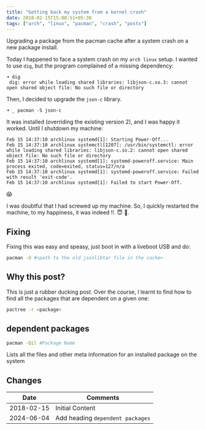 ```yaml
---
title: "Getting back my system from a kernel crash"
date: 2018-02-15T15:00:51+05:30
tags: ["arch", "linux", "pacman", "crash", "posts"]
---
```


Upgrading a package from the pacman cache after a system crash on a new package
install.

Today I happened to face a system crash on my `arch linux` setup. I wanted to
use `dig`, but the program complained of a missing dependency:

```
➜ dig
 dig: error while loading shared libraries: libjson-c.so.3: cannot open shared object file: No such file or directory

```

Then, I decided to upgrade the `json-c` library.

```
➜ _ pacman -S json-c
```

It was installed (overriding the existing version 2), and I was happy it worked.
Until I shutdown my machine:

```
Feb 15 14:37:10 archlinux systemd[1]: Starting Power-Off...
Feb 15 14:37:10 archlinux systemctl[1207]: /usr/bin/systemctl: error while loading shared libraries: libjson-c.so.2: cannot open shared object file: No such file or directory
Feb 15 14:37:10 archlinux systemd[1]: systemd-poweroff.service: Main process exited, code=exited, status=127/n/a
Feb 15 14:37:10 archlinux systemd[1]: systemd-poweroff.service: Failed with result 'exit-code'.
Feb 15 14:37:10 archlinux systemd[1]: Failed to start Power-Off.

```

:scream:

I was doubtful that I had screwed up my machine. So, I quickly restarted the
machine, to my happiness, it was indeed !!. :innocent: :gun:.

## Fixing

Fixing this was easy and speasy, just boot in with a liveboot USB and do:

```bash
pacman -U #<path to the old jsonlibtar file in the cache>
```

## Why this post?

This is just a rubber ducking post. Over the course, I learnt to find how to
find all the packages that are dependent on a given one:

```bash
pactree -r <package>
```

## dependent packages

```bash
pacman -Qil #Package Name
```

Lists all the files and other meta information for an installed package on the system

## Changes

| Date | Comments |
| ------ | ----------- |
|2018-02-15|Initial Content|
|2024-06-04|Add heading `dependent packages` |